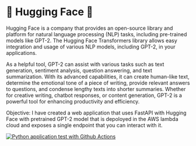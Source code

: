 # 🤗 Hugging Face 🤗 
Hugging Face is a company that provides an open-source library and platform for natural language processing (NLP) tasks, including pre-trained models like GPT-2. 
The Hugging Face Transformers library allows easy integration and usage of various NLP models, including GPT-2, in your applications.

As a helpful tool, GPT-2 can assist with various tasks such as text generation, sentiment analysis, question answering, and text summarization. With its advanced capabilities, it can create human-like text, determine the emotional tone of a piece of writing, provide relevant answers to questions, and condense lengthy texts into shorter summaries. Whether for creative writing, chatbot responses, or content generation, GPT-2 is a powerful tool for enhancing productivity and efficiency.

Objective: I have created a web application that uses FastAPI with Hugging Face with pretrained GPT-2 model that is depoloyed in the AWS lambda cloud and exposes a single endpoint that you can interact with it. 

[![Python application test with Github Actions](https://github.com/abarnett1999/new_901/workflows/Python%20application%20test/badge.svg)](https://github.com/abarnett1999/new_901/actions/workflows/main.yml)


